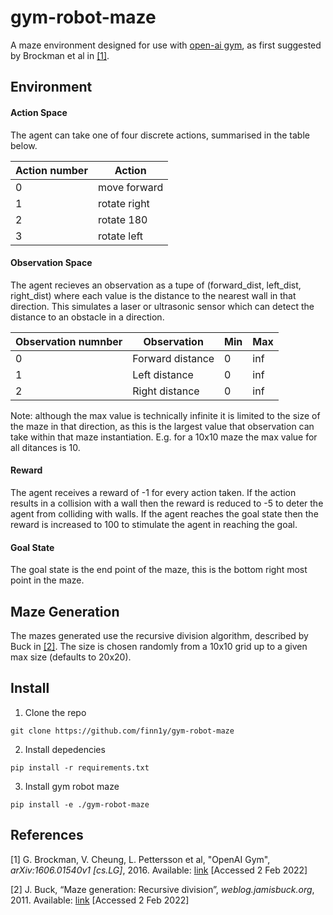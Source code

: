 # gym-robot-maze

A maze environment designed for use with [open-ai gym](https://gym.openai.com/), as first suggested by Brockman et al in [[1]](#1).

## Environment

#### Action  Space

The agent can take one of four discrete actions, summarised in the table below.

Action number | Action
--------------|--------
0             | move forward
1             | rotate right
2             | rotate 180
3             | rotate left

#### Observation Space

The agent recieves an observation as a tupe of (forward_dist, left_dist, right_dist) where each value is the distance to the nearest wall in that direction. This simulates a laser or ultrasonic sensor which can detect the distance to an obstacle in a direction.

Observation numnber | Observation       | Min | Max
--------------------|-------------------|-----|------
0                   | Forward distance  | 0   | inf
1                   | Left distance     | 0   | inf
2                   | Right distance    | 0   | inf

Note: although the max value is technically infinite it is limited to the size of the maze in that direction, as this is the largest value that observation can take within that maze instantiation. E.g. for a 10x10 maze the max value for all ditances is 10.

#### Reward

The agent receives a reward of -1 for every action taken. If the action results in a collision with a wall then the reward is reduced to -5 to deter the agent from colliding with walls. If the agent reaches the goal state then the reward is increased to 100 to stimulate the agent in reaching the goal.

#### Goal State

The goal state is the end point of the maze, this is the bottom right most point in the maze.

## Maze Generation

The mazes generated use the recursive division algorithm, described by Buck in [[2]](#2). The size is chosen randomly from a 10x10 
grid up to a given max size (defaults to 20x20).

## Install

1. Clone the repo
```
git clone https://github.com/finn1y/gym-robot-maze 
```
2. Install depedencies
```
pip install -r requirements.txt
```
3. Install gym robot maze
```
pip install -e ./gym-robot-maze
```

## References

<a id="1">[1]</a>
G. Brockman, V. Cheung, L. Pettersson et al, "OpenAI Gym", *arXiv:1606.01540v1 [cs.LG]*, 2016. Available: [link](https://arxiv.org/abs/1606.01540) [Accessed 2 Feb 2022]

<a id="2">[2]</a>
J. Buck, “Maze generation: Recursive division”, *weblog.jamisbuck.org*, 2011. Available: [link](http://weblog.jamisbuck.org/2011/1/12/maze-generation-recursive-division-algorithm) [Accessed 2 Feb 2022]


